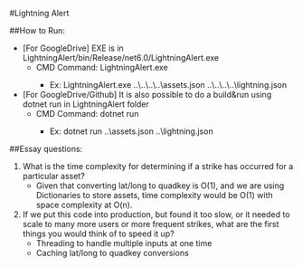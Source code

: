 #Lightning Alert

##How to Run:
- [For GoogleDrive] EXE is in LightningAlert/bin/Release/net6.0/LightningAlert.exe
	- CMD Command: LightningAlert.exe <asset file> <lightning file>
		- Ex: LightningAlert.exe ..\\..\\..\\..\assets.json ..\\..\\..\\..\lightning.json
- [For GoogleDrive/Github] It is also possible to do a build&run using dotnet run in LightningAlert folder
	- CMD Command: dotnet run <asset file> <lightning file>
		- Ex: dotnet run ..\assets.json ..\lightning.json

##Essay questions:
1. What is the time complexity for determining if a strike has occurred for a particular asset?
	- Given that converting lat/long to quadkey is O(1), and we are using Dictionaries to store assets, time complexity would be O(1) with space complexity at O(n).
2. If we put this code into production, but found it too slow, or it needed to scale to many more users or more frequent strikes, what are the first things you would think of to speed it up?
	- Threading to handle multiple inputs at one time
	- Caching lat/long to quadkey conversions


